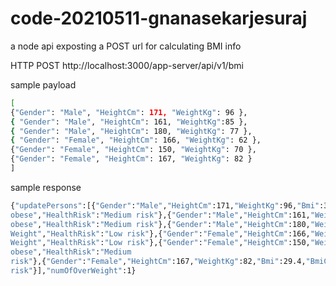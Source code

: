 # code-20210511-gnanasekarjesuraj

a node api exposting a POST url for calculating BMI info

HTTP POST http://localhost:3000/app-server/api/v1/bmi

sample payload 

```sh
[
{"Gender": "Male", "HeightCm": 171, "WeightKg": 96 }, 
{ "Gender": "Male", "HeightCm": 161, "WeightKg":85 },
{ "Gender": "Male", "HeightCm": 180, "WeightKg": 77 },
{ "Gender": "Female", "HeightCm": 166, "WeightKg": 62 },
{"Gender": "Female", "HeightCm": 150, "WeightKg": 70 },
{"Gender": "Female", "HeightCm": 167, "WeightKg": 82 }
]
```


sample response 

```sh
{"updatePersons":[{"Gender":"Male","HeightCm":171,"WeightKg":96,"Bmi":32.83,"BmiCategory":"Moderately
obese","HealthRisk":"Medium risk"},{"Gender":"Male","HeightCm":161,"WeightKg":85,"Bmi":32.79,"BmiCategory":"Moderately
obese","HealthRisk":"Medium risk"},{"Gender":"Male","HeightCm":180,"WeightKg":77,"Bmi":23.77,"BmiCategory":"Normal
Weight","HealthRisk":"Low risk"},{"Gender":"Female","HeightCm":166,"WeightKg":62,"Bmi":22.5,"BmiCategory":"Normal
Weight","HealthRisk":"Low risk"},{"Gender":"Female","HeightCm":150,"WeightKg":70,"Bmi":31.11,"BmiCategory":"Moderately
obese","HealthRisk":"Medium
risk"},{"Gender":"Female","HeightCm":167,"WeightKg":82,"Bmi":29.4,"BmiCategory":"Overweight","HealthRisk":" Enhanced
risk"}],"numOfOverWeight":1}
```

